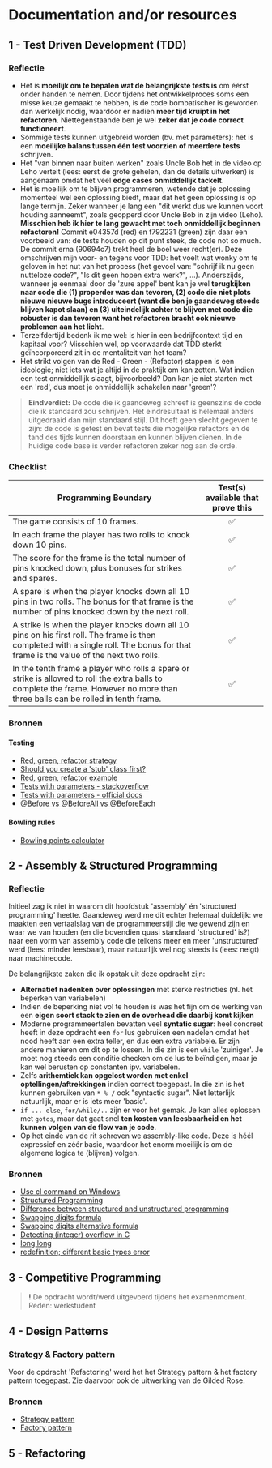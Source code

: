 # Documentation and/or resources

## 1 - Test Driven Development (TDD)

### Reflectie

* Het is **moeilijk om te bepalen wat de belangrijkste tests is** om éérst onder handen te nemen. Door tijdens het ontwikkelproces soms een misse keuze gemaakt te hebben, is de code bombatischer is geworden dan werkelijk nodig, waardoor er nadien **meer tijd kruipt in het refactoren**. Niettegenstaande ben je wel **zeker dat je code correct functioneert**.
* Sommige tests kunnen uitgebreid worden (bv. met parameters): het is een **moeilijke balans tussen één test voorzien of meerdere tests** schrijven.
* Het "van binnen naar buiten werken" zoals Uncle Bob het in de video op Leho vertelt (lees: eerst de grote gehelen, dan de details uitwerken) is aangenaam omdat het veel **edge cases onmiddellijk tackelt**.
* Het is moeilijk om te blijven programmeren, wetende dat je oplossing momenteel wel een oplossing biedt, maar dat het geen oplossing is op lange termijn. Zeker wanneer je lang een "dit werkt dus we kunnen voort houding aanneemt", zoals geopperd door Uncle Bob in zijn video (Leho). **Misschien heb ik hier te lang gewacht met toch onmiddellijk beginnen refactoren!** Commit e04357d (red) en f792231 (green) zijn daar een voorbeeld van: de tests houden op dit punt steek, de code not so much. De commit erna (90694c7) trekt heel de boel weer recht(er). Deze omschrijven mijn voor- en tegens voor TDD: het voelt wat wonky om te geloven in het nut van het process (het gevoel van: "schrijf ik nu geen nutteloze code?", "Is dit geen hopen extra werk?", ...). Anderszijds, wanneer je eenmaal door de 'zure appel' bent kan je wel **terugkijken naar code die (1) properder was dan tevoren, (2) code die niet plots nieuwe nieuwe bugs introduceert (want die ben je gaandeweg steeds blijven kapot slaan) en (3) uiteindelijk achter te blijven met code die robuster is dan tevoren want het refactoren bracht ook nieuwe problemen aan het licht**. 
* Terzelfdertijd bedenk ik me wel: is hier in een bedrijfcontext tijd en kapitaal voor? Misschien wel, op voorwaarde dat TDD sterkt geïncorporeerd zit in de mentaliteit van het team?
* Het strikt volgen van de Red - Green - (Refactor) stappen is een ideologie; niet iets wat je altijd in de praktijk om kan zetten. Wat indien een test onmiddellijk slaagt, bijvoorbeeld? Dan kan je niet starten met een 'red', dus moet je onmiddellijk schakelen naar 'green'?

> **Eindverdict:** De code die ik gaandeweg schreef is geenszins de code die ik standaard zou schrijven. Het eindresultaat is helemaal anders uitgedraaid dan mijn standaard stijl. Dit hoeft geen slecht gegeven te zijn: de code is getest en bevat tests die mogelijke refactors en de tand des tijds kunnen doorstaan en kunnen blijven dienen. In de huidige code base is verder refactoren zeker nog aan de orde.

### Checklist
|Programming Boundary|Test(s) available that prove this|
|--------------------|:-------------------------------:|
|The game consists of 10 frames.| ✅ |
|In each frame the player has two rolls to knock down 10 pins. |✅|
|The score for the frame is the total number of pins knocked down, plus bonuses for strikes and spares.|✅|
|A spare is when the player knocks down all 10 pins in two rolls. The bonus for that frame is the number of pins knocked down by the next roll.|✅|
|A strike is when the player knocks down all 10 pins on his first roll. The frame is then completed with a single roll. The bonus for that frame is the value of the next two rolls.|✅|
|In the tenth frame a player who rolls a spare or strike is allowed to roll the extra balls to complete the frame. However no more than three balls can be rolled in tenth frame.|✅|

### Bronnen
#### Testing
* [Red, green, refactor strategy](https://www.codecademy.com/article/tdd-red-green-refactor)
* [Should you create a 'stub' class first?](https://stackoverflow.com/questions/22293230/tdd-should-i-create-an-empty-class-needed-for-a-test-case)
* [Red, green, refactor example](https://medium.com/news-uk-technology/is-the-red-green-refactor-cycle-of-test-driven-development-good-9e2b1b52d721)
* [Tests with parameters - stackoverflow](https://stackoverflow.com/questions/61483452/parameterized-test-with-two-arguments-in-junit-5-jupiter)
* [Tests with parameters - official docs](https://junit.org/junit5/docs/current/user-guide/#writing-tests-parameterized-repeatable-sources)
* [@Before vs @BeforeAll vs @BeforeEach](https://www.baeldung.com/junit-before-beforeclass-beforeeach-beforeall)

#### Bowling rules
* [Bowling points calculator](https://www.sportcalculators.com/bowling-score-calculator)

## 2 - Assembly & Structured Programming

### Reflectie
Initieel zag ik niet in waarom dit hoofdstuk 'assembly' én 'structured programming' heette.
Gaandeweg werd me dit echter helemaal duidelijk: we maakten een vertaalslag van de programmeerstijl die we gewend zijn en 
waar we van houden (en die bovendien quasi standaard 'structured' is?) naar een vorm van assembly code die telkens meer en meer 'unstructured' werd (lees: minder leesbaar),
maar natuurlijk wel nog steeds is (lees: neigt) naar machinecode.

De belangrijkste zaken die ik opstak uit deze opdracht zijn:
* **Alternatief nadenken over oplossingen** met sterke restricties (nl. het beperken van variabelen)
* Indien de beperking niet vol te houden is was het fijn om de werking van een **eigen soort stack te zien en de overhead die daarbij komt kijken**
* Moderne programmeertalen bevatten veel **syntatic sugar**: heel concreet heeft in deze opdracht een `for` lus gebruiken een nadelen omdat het nood heeft aan een extra teller,
en dus een extra variabele. Er zijn andere manieren om dit op te lossen. In die zin is een `while` 'zuiniger'. Je moet nog steeds een conditie checken om de lus te beïndigen, maar 
je kan wel berusten op constanten ipv. variabelen.
* Zelfs **arithemtiek kan opgelost worden met enkel optellingen/aftrekkingen** indien correct toegepast. In die zin is het kunnen gebruiken van `* % /` ook "syntactic sugar".
Niet letterlijk natuurlijk, maar er is iets meer 'basic'.
* `if ... else`, `for/while/..` zijn er voor het gemak. Je kan alles oplossen met `gotos`, maar dat gaat snel **ten kosten van leesbaarheid en het kunnen volgen van de flow van je code**.
* Op het einde van de rit schreven we assembly-like code. Deze is héél expressief en zéér basic, waardoor het enorm moeilijk is om de algemene logica te (blijven) volgen.

### Bronnen
* [Use cl command on Windows](https://learn.microsoft.com/en-us/cpp/build/walkthrough-compile-a-c-program-on-the-command-line?view=msvc-170)
* [Structured Programming](https://en.wikipedia.org/wiki/Structured_programming)
* [Difference between structured and unstructured programming](https://www.geeksforgeeks.org/difference-between-structured-and-unstructured-programming/)
* [Swapping digits formula](https://stackoverflow.com/questions/74311104/given-a-two-digit-integer-swap-its-digits-and-print-the-result-python)
* [Swapping digits alternative formula](https://codecrucks.com/program/program-to-swap-first-and-last-digit-of-a-number-using-while-loop/)
* [Detecting (integer) overflow in C](https://stackoverflow.com/questions/55468823/how-to-detect-integer-overflow-in-c)
* [long long](https://stackoverflow.com/questions/2550345/whats-the-difference-between-unsigned-long-long-int-in-c-c)
* [redefinition; different basic types error](https://stackoverflow.com/questions/16424239/error-c2371-redefinition-different-basic-types-why)

## 3 - Competitive Programming

> **!** De opdracht wordt/werd uitgevoerd tijdens het examenmoment.
> Reden: werkstudent

## 4 - Design Patterns

### Strategy & Factory pattern
Voor de opdracht 'Refactoring' werd het het Strategy pattern & het factory pattern toegepast. Zie daarvoor ook de uitwerking van de Gilded Rose.

### Bronnen
* [Strategy pattern](https://refactoring.guru/design-patterns/strategy)
* [Factory pattern](https://refactoring.guru/design-patterns/factory-method)

## 5 - Refactoring


